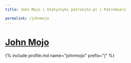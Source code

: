 ```yaml
---
title: John Mojo | Statystyki patronite.pl | Patromierz

permalink: /johnmojo
---
```


# [John Mojo](https://patronite.pl/johnmojo)

{% include profile.md name="johnmojo" prefix="j" %}
